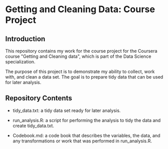 # Getting and Cleaning Data: Course Project


## Introduction
This repository contains my work for the course project for the Coursera course "Getting and Cleaning data", which is part of the Data Science specialization.

The purpose of this project is to demonstrate my ability to collect, work with, and clean a data set. The goal is to prepare tidy data that can be used for later analysis. 


## Repository Contents

* tidy_data.txt: a tidy data set ready for later analysis.

* run_analysis.R: a script for performing the analysis to tidy the data and create tidy_data.txt.

* Codebook.md: a code book that describes the variables, the data, and any transformations or work that was performed in run_analysis.R.
